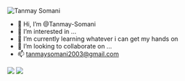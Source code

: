![Tanmay Somani](./[abdc.png])
- 👋 Hi, I’m @Tanmay-Somani
- 👀 I’m interested in ...
- 🌱 I’m currently learning whatever i can get my hands on
- 💞️ I’m looking to collaborate on ...
- 📫 tanmaysomani2003@gmail.com

<!---
Tanmay-Somani/Tanmay-Somani is a ✨ special ✨ repository because its `README.md` (this file) appears on your GitHub profile.
You can click the Preview link to take a look at your changes.
--->
<a href="https://github.com/Tanmay-Somani/github-readme-stats">
<image align="center" src="https://github-readme-stats.vercel.app/api?username=Tanmay-Somani&show_icons=true&theme=nord&hide=issues" /></a>
<a href="https://github.com/Tanmay-Somani/github-readme-stats">
<image align="center" src="https://github-readme-stats.vercel.app/api/top-langs/?username=Tanmay-Somani&langs_count=8&theme=nord&layout=compact" /></a>
